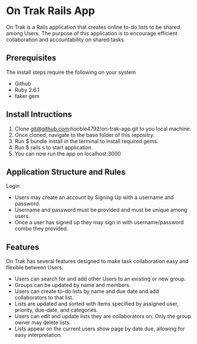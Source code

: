 # On Trak Rails App
On Trak is a Rails application that creates online to-do lists to be shared among Users.  The purpose of this application is to encourage efficient collaboration and accountability on shared tasks.  


## Prerequisites
The install steps require the following on your system
* Github
* Ruby 2.6.1
* faker gem

## Install Intructions

  1. Clone git@github.com:hoobie4792/on-trak-app.git to you local machine.
  2. Once cloned, navigate to the base folder of this repositry.
  3. Run $ bundle install in the terminal to install required gems.
  4. Run $ rails s to start application.  
  5. You can now run the app on localhost:3000


## Application Structure and Rules
 Login
 * Users may create an account by Signing Up with a username and password. 
 * Username and password must be provided and must be unique among users. 
 * Once a user has signed up they may sign in with username/password combo they provided.


## Features
  On Trak has several features designed to make task collaboration easy and flexible between Users.
* Users can search for and add other Users to an existing or new group.
* Groups can be updated by name and members.  
* Users can create to-do lists by name and due date and add collaborators to that list.
* Lists are updated and sorted with items specified by assigned user, priority, due-date, and categories. 
* Users can edit and update lists they are collaborators on.  Only the group owner may delete lists.
* Lists appear on the current users show page by date due, allowing for easy interpretation.
